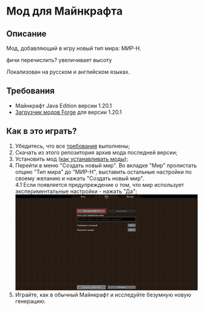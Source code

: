# Мод для Майнкрафта
## Описание
Мод, добавляющий в игру новый тип мира: МИР-Н.  

фичи перечислить?
увеличивает высоту

Локализован на русском и английском языках.

## Требования
- Майнкрафт Java Edition версии 1.20.1
- [Загрузчик модов Forge](https://files.minecraftforge.net/net/minecraftforge/forge/index_1.20.1.html "Forge") для версии 1.20.1

## Как в это играть?
1. Убедитесь, что все [требования](#Требования) выполнены;
2. Скачать из этого репозитория архив мода последней версии;
3. Установить мод ([как устанавливать моды](https://apexminecrafthosting.com/how-to-install-mods-on-forge/));
4. Перейти в меню "Создать новый мир". Во вкладке "Мир" пролистать опцию "Тип мира" до "МИР-Н", выставить остальные настройки по своему желанию и нажать "Создать новый мир".  
4.1 Если появляется предупреждение о том, что мир использует экспериментальные настройки - нажать "Да";  
![Создание МИРА-Н](readme_assets/create_new_world.png)
5. Играйте, как в обычный Майнкрафт и исследуйте безумную новую генерацию.


